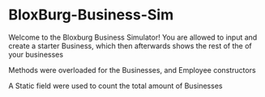# BloxBurg-Business-Sim

Welcome to the Bloxburg Business Simulator!
You are allowed to input and create a starter Business, which then afterwards shows the rest of the of your businesses

Methods were overloaded for the Businesses, and Employee constructors

A Static field were used to count the total amount of Businesses 
